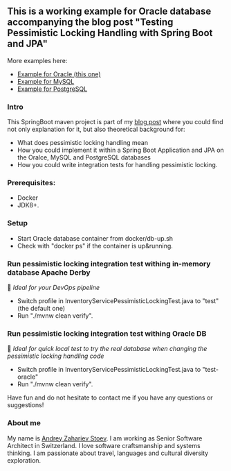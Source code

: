 ## This is a working example for Oracle database accompanying the blog post "Testing Pessimistic Locking Handling with Spring Boot and JPA"

More examples here:
- [Example for Oracle (this one)](https://github.com/andistoev/testing-pessimistic-locking-handling-spring-boot-jpa-oracle)
- [Example for MySQL](https://github.com/andistoev/testing-pessimistic-locking-handling-spring-boot-jpa-mysql)
- [Example for PostgreSQL](https://github.com/andistoev/testing-pessimistic-locking-handling-spring-boot-jpa-postgresql)

### Intro
This SpringBoot maven project is part of my [blog post](https://blog.mimacom.com/testing-pessimistic-locking-handling-spring-boot-jpa/) where you could find not only explanation for it, but also theoretical background for:
- What does pessimistic locking handling mean
- How you could implement it within a Spring Boot Application and JPA on the Oralce, MySQL and PostgreSQL databases
- How you could write integration tests for handling pessimistic locking.

### Prerequisites:
- Docker
- JDK8+.

### Setup
- Start Oracle database container from docker/db-up.sh
- Check with "docker ps" if the container is up&running.

### Run pessimistic locking integration test withing in-memory database Apache Derby
🔔 *Ideal for your DevOps pipeline*
- Switch profile in InventoryServicePessimisticLockingTest.java to "test" (the default one)
- Run "./mvnw clean verify".

### Run pessimistic locking integration test withing Oracle DB 
🔔 *Ideal for quick local test to try the real database when changing the pessimistic locking handling code*
- Switch profile in InventoryServicePessimisticLockingTest.java to "test-oracle"
- Run "./mvnw clean verify".

Have fun and do not hesitate to contact me if you have any questions or suggestions!

### About me
My name is [Andrey Zahariev Stoev](https://www.linkedin.com/in/andistoev). 
I am working as Senior Software Architect in Switzerland.
I love software craftsmanship and systems thinking.
I am passionate about travel, languages and cultural diversity exploration.

